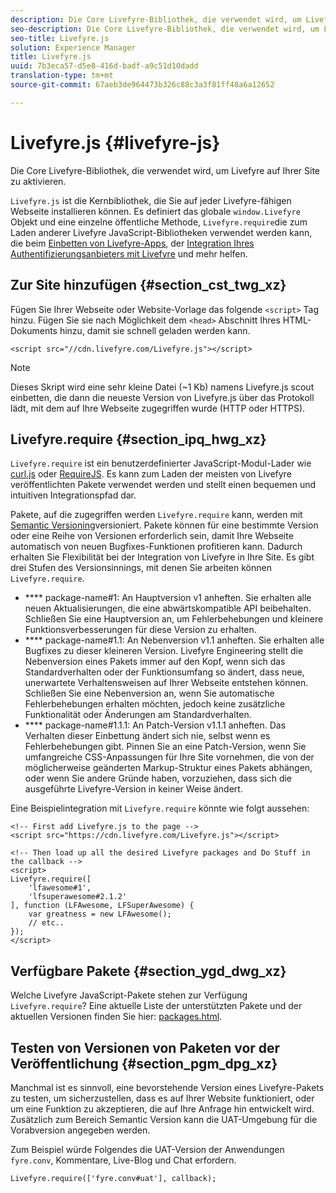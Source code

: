 ```yaml
---
description: Die Core Livefyre-Bibliothek, die verwendet wird, um Livefyre auf Ihrer Site zu aktivieren.
seo-description: Die Core Livefyre-Bibliothek, die verwendet wird, um Livefyre auf Ihrer Site zu aktivieren.
seo-title: Livefyre.js
solution: Experience Manager
title: Livefyre.js
uuid: 7b3eca57-d5e8-416d-badf-a9c51d10dadd
translation-type: tm+mt
source-git-commit: 67aeb3de964473b326c88c3a3f81ff48a6a12652

---
```



# Livefyre.js {#livefyre-js}

Die Core Livefyre-Bibliothek, die verwendet wird, um Livefyre auf Ihrer Site zu aktivieren.

`Livefyre.js` ist die Kernbibliothek, die Sie auf jeder Livefyre-fähigen Webseite installieren können. Es definiert das globale `window.Livefyre` Objekt und eine einzelne öffentliche Methode, `Livefyre.require`die zum Laden anderer Livefyre JavaScript-Bibliotheken verwendet werden kann, die beim [Einbetten von Livefyre-Apps](/help/implementation/c-getting-started/c-implementation-process/c-using-livefyre.js-to-create-customize-and-use-apps-on-your-site.md), der [Integration Ihres Authentifizierungsanbieters mit Livefyre](/help/implementation/t-about-identity-integration/t-about-identity-integration.md) und mehr helfen.

## Zur Site hinzufügen {#section_cst_twg_xz}

Fügen Sie Ihrer Webseite oder Website-Vorlage das folgende `<script>` Tag hinzu. Fügen Sie sie nach Möglichkeit dem `<head>` Abschnitt Ihres HTML-Dokuments hinzu, damit sie schnell geladen werden kann.

```
<script src="//cdn.livefyre.com/Livefyre.js"></script>
```

>[!NOTE]
>
>Dieses Skript wird eine sehr kleine Datei (~1 Kb) namens Livefyre.js scout einbetten, die dann die neueste Version von Livefyre.js über das Protokoll lädt, mit dem auf Ihre Webseite zugegriffen wurde (HTTP oder HTTPS).

## Livefyre.require {#section_ipq_hwg_xz}

`Livefyre.require` ist ein benutzerdefinierter JavaScript-Modul-Lader wie [curl.js](https://github.com/cujojs/curl) oder [RequireJS](https://requirejs.org/). Es kann zum Laden der meisten von Livefyre veröffentlichten Pakete verwendet werden und stellt einen bequemen und intuitiven Integrationspfad dar.

Pakete, auf die zugegriffen werden `Livefyre.require` kann, werden mit [Semantic Versioning](https://semver.org/)versioniert. Pakete können für eine bestimmte Version oder eine Reihe von Versionen erforderlich sein, damit Ihre Webseite automatisch von neuen Bugfixes-Funktionen profitieren kann. Dadurch erhalten Sie Flexibilität bei der Integration von Livefyre in Ihre Site. Es gibt drei Stufen des Versionsinnings, mit denen Sie arbeiten können `Livefyre.require`.

* **** package-name#1: An Hauptversion v1 anheften. Sie erhalten alle neuen Aktualisierungen, die eine abwärtskompatible API beibehalten. Schließen Sie eine Hauptversion an, um Fehlerbehebungen und kleinere Funktionsverbesserungen für diese Version zu erhalten.
* **** package-name#1.1: An Nebenversion v1.1 anheften. Sie erhalten alle Bugfixes zu dieser kleineren Version. Livefyre Engineering stellt die Nebenversion eines Pakets immer auf den Kopf, wenn sich das Standardverhalten oder der Funktionsumfang so ändert, dass neue, unerwartete Verhaltensweisen auf Ihrer Webseite entstehen können. Schließen Sie eine Nebenversion an, wenn Sie automatische Fehlerbehebungen erhalten möchten, jedoch keine zusätzliche Funktionalität oder Änderungen am Standardverhalten.
* **** package-name#1.1.1: An Patch-Version v1.1.1 anheften. Das Verhalten dieser Einbettung ändert sich nie, selbst wenn es Fehlerbehebungen gibt. Pinnen Sie an eine Patch-Version, wenn Sie umfangreiche CSS-Anpassungen für Ihre Site vornehmen, die von der möglicherweise geänderten Markup-Struktur eines Pakets abhängen, oder wenn Sie andere Gründe haben, vorzuziehen, dass sich die ausgeführte Livefyre-Version in keiner Weise ändert.

Eine Beispielintegration mit `Livefyre.require` könnte wie folgt aussehen:

```
<!-- First add Livefyre.js to the page --> 
<script src="https://cdn.livefyre.com/Livefyre.js"></script> 
  
<!-- Then load up all the desired Livefyre packages and Do Stuff in the callback --> 
<script> 
Livefyre.require([ 
    'lfawesome#1', 
    'lfsuperawesome#2.1.2' 
], function (LFAwesome, LFSuperAwesome) { 
    var greatness = new LFAwesome(); 
    // etc.. 
}); 
</script>
```

## Verfügbare Pakete {#section_ygd_dwg_xz}

Welche Livefyre JavaScript-Pakete stehen zur Verfügung `Livefyre.require`? Eine aktuelle Liste der unterstützten Pakete und der aktuellen Versionen finden Sie hier: [packages.html](https://cdn.livefyre.com/packages.html).

## Testen von Versionen von Paketen vor der Veröffentlichung {#section_pgm_dpg_xz}

Manchmal ist es sinnvoll, eine bevorstehende Version eines Livefyre-Pakets zu testen, um sicherzustellen, dass es auf Ihrer Website funktioniert, oder um eine Funktion zu akzeptieren, die auf Ihre Anfrage hin entwickelt wird. Zusätzlich zum Bereich Semantic Version kann die UAT-Umgebung für die Vorabversion angegeben werden.

Zum Beispiel würde Folgendes die UAT-Version der Anwendungen `fyre.conv`, Kommentare, Live-Blog und Chat erfordern.

```
Livefyre.require(['fyre.conv#uat'], callback); 
```
